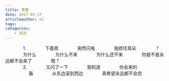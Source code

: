 ```yaml
---
title: 等雷
date: 2017-05-17
articleauthor: m1
tags:
categories:
    - 浊诗
---
```

　　　　1.
　　　　下着雨
　　　　突然闪电
　　　　我捂住耳朵
　　　　？
　　　　为什么
　　　　为什么不来
　　　　为什么还不来
　　　　你是不是永远都不会来了
　　　　嗯？
<br/>
　　　　2.
　　　　又闪了一下
　　　　我知道
　　　　你会来的
　
　　　　轰
　　　　从东边滚到西边
　　　　真希望永远都不会完
